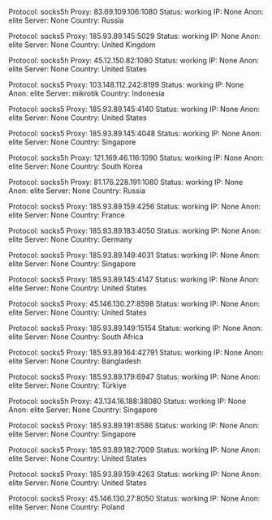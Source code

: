 Protocol: socks5h
Proxy: 83.69.109.106:1080
Status: working
IP: None
Anon: elite
Server: None
Country: Russia

Protocol: socks5
Proxy: 185.93.89.145:5029
Status: working
IP: None
Anon: elite
Server: None
Country: United Kingdom

Protocol: socks5h
Proxy: 45.12.150.82:1080
Status: working
IP: None
Anon: elite
Server: None
Country: United States

Protocol: socks5
Proxy: 103.148.112.242:8199
Status: working
IP: None
Anon: elite
Server: mikrotik
Country: Indonesia

Protocol: socks5
Proxy: 185.93.89.145:4140
Status: working
IP: None
Anon: elite
Server: None
Country: United States

Protocol: socks5
Proxy: 185.93.89.145:4048
Status: working
IP: None
Anon: elite
Server: None
Country: Singapore

Protocol: socks5h
Proxy: 121.169.46.116:1090
Status: working
IP: None
Anon: elite
Server: None
Country: South Korea

Protocol: socks5h
Proxy: 81.176.228.191:1080
Status: working
IP: None
Anon: elite
Server: None
Country: Russia

Protocol: socks5
Proxy: 185.93.89.159:4256
Status: working
IP: None
Anon: elite
Server: None
Country: France

Protocol: socks5
Proxy: 185.93.89.183:4050
Status: working
IP: None
Anon: elite
Server: None
Country: Germany

Protocol: socks5
Proxy: 185.93.89.149:4031
Status: working
IP: None
Anon: elite
Server: None
Country: Singapore

Protocol: socks5
Proxy: 185.93.89.145:4147
Status: working
IP: None
Anon: elite
Server: None
Country: United States

Protocol: socks5
Proxy: 45.146.130.27:8598
Status: working
IP: None
Anon: elite
Server: None
Country: United States

Protocol: socks5
Proxy: 185.93.89.149:15154
Status: working
IP: None
Anon: elite
Server: None
Country: South Africa

Protocol: socks5
Proxy: 185.93.89.164:42791
Status: working
IP: None
Anon: elite
Server: None
Country: Bangladesh

Protocol: socks5
Proxy: 185.93.89.179:6947
Status: working
IP: None
Anon: elite
Server: None
Country: Türkiye

Protocol: socks5h
Proxy: 43.134.16.188:38080
Status: working
IP: None
Anon: elite
Server: None
Country: Singapore

Protocol: socks5
Proxy: 185.93.89.191:8586
Status: working
IP: None
Anon: elite
Server: None
Country: Singapore

Protocol: socks5
Proxy: 185.93.89.182:7009
Status: working
IP: None
Anon: elite
Server: None
Country: United States

Protocol: socks5
Proxy: 185.93.89.159:4263
Status: working
IP: None
Anon: elite
Server: None
Country: United States

Protocol: socks5
Proxy: 45.146.130.27:8050
Status: working
IP: None
Anon: elite
Server: None
Country: Poland

